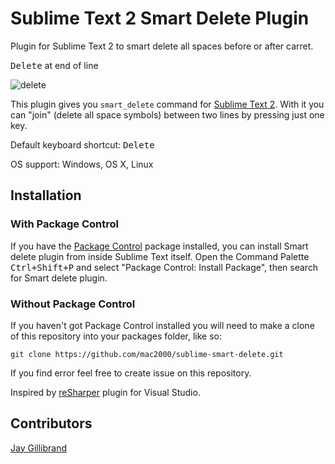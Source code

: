 Sublime Text 2 Smart Delete Plugin
==================================

Plugin for Sublime Text 2 to smart delete all spaces before or after carret.

<kbd>Delete</kbd> at end of line

![delete](http://github.com/mac2000/sublime-smart-delete/raw/master/sublime-smart-delete.gif)

This plugin gives you `smart_delete` command for [Sublime Text 2][sublime]. With it you can "join" (delete all space symbols) between two lines by pressing just one key.

Default keyboard shortcut: <kbd>Delete</kbd>

OS support: Windows, OS X, Linux

Installation
------------

### With Package Control ###

If you have the [Package Control][package_control] package installed, you can install Smart delete plugin from inside Sublime Text itself. Open the Command Palette <kbd>Ctrl+Shift+P</kbd> and select "Package Control: Install Package", then search for Smart delete plugin.

### Without Package Control ###

If you haven't got Package Control installed you will need to make a clone of this repository into your packages folder, like so:

    git clone https://github.com/mac2000/sublime-smart-delete.git

If you find error feel free to create issue on this repository.

Inspired by [reSharper][resharper] plugin for Visual Studio.

Contributors
------------

[Jay Gillibrand](https://github.com/gillibrand)


[sublime]: http://www.sublimetext.com/
[package_control]: http://wbond.net/sublime_packages/package_control
[resharper]: http://www.jetbrains.com/resharper/